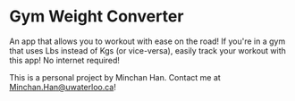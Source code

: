 # Gym Weight Converter

An app that allows you to workout with ease on the road! 
If you're in a gym that uses Lbs instead of Kgs (or vice-versa), 
easily track your workout with this app! No internet required!

This is a personal project by Minchan Han.
Contact me at Minchan.Han@uwaterloo.ca!
